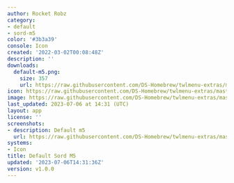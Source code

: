 ```yaml
---
author: Rocket Robz
category:
- default
- sord-m5
color: '#3b3a39'
console: Icon
created: '2022-03-02T00:08:48Z'
description: ''
downloads:
  default-m5.png:
    size: 357
    url: https://raw.githubusercontent.com/DS-Homebrew/twlmenu-extras/master/_nds/TWiLightMenu/icons/default-m5.png
icon: https://raw.githubusercontent.com/DS-Homebrew/twlmenu-extras/master/_nds/TWiLightMenu/icons/default-m5.png
image: https://raw.githubusercontent.com/DS-Homebrew/twlmenu-extras/master/_nds/TWiLightMenu/icons/default-m5.png
last_updated: 2023-07-06 at 14:31 (UTC)
layout: app
license: ''
screenshots:
- description: Default m5
  url: https://raw.githubusercontent.com/DS-Homebrew/twlmenu-extras/master/_nds/TWiLightMenu/icons/default-m5.png
systems:
- Icon
title: Default Sord M5
updated: '2023-07-06T14:31:36Z'
version: v1.0.0
---
```

